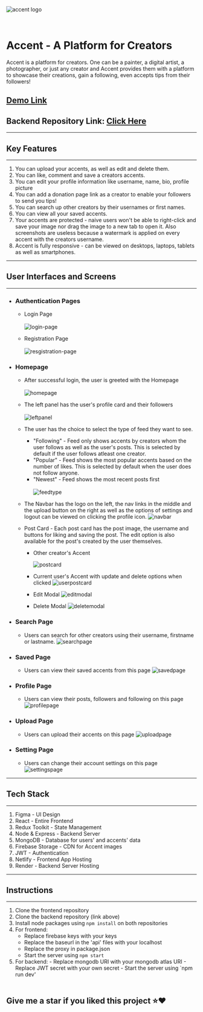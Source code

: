 <br>
<br>

![accent logo](https://i.imgur.com/QWzMzgI.png)

<br>

# Accent - A Platform for Creators

Accent is a platform for creators. One can be a painter, a digital artist, a photographer, or just any creator and Accent provides them with a platform to showcase their creations, gain a following, even accepts tips from their followers! <br>

## [Demo Link](https://accentapp.netlify.app/home) <br>

## Backend Repository Link: [Click Here](https://github.com/AbirSantra/AccentServer)

---

## Key Features

---

1. You can upload your accents, as well as edit and delete them.
2. You can like, comment and save a creators accents.
3. You can edit your profile information like username, name, bio, profile picture
4. You can add a donation page link as a creator to enable your followers to send you tips!
5. You can search up other creators by their usernames or first names.
6. You can view all your saved accents.
7. Your accents are protected - naive users won't be able to right-click and save your image nor drag the image to a new tab to open it. Also screenshots are useless because a watermark is applied on every accent with the creators username.
8. Accent is fully responsive - can be viewed on desktops, laptops, tablets as well as smartphones.

---

## User Interfaces and Screens

---

- ### Authentication Pages

  - Login Page <br>
    <br>
    ![login-page](./public/login-page.png)

  - Registration Page <br>
    <br>
    ![resgistration-page](./public/resgistration-page.png)

- ### Homepage

  - After successful login, the user is greeted with the Homepage <br>
    <br>
    ![homepage](./public/homepage.png)

  - The left panel has the user's profile card and their followers <br>
    <br>
    ![leftpanel](./public/leftpanel.png)

  - The user has the choice to select the type of feed they want to see.

    - "Following" - Feed only shows accents by creators whom the user follows as well as the user's posts. This is selected by default if the user follows atleast one creator.
    - "Popular" - Feed shows the most popular accents based on the number of likes. This is selected by default when the user does not follow anyone.
    - "Newest" - Feed shows the most recent posts first <br>
      <br>
      ![feedtype](./public/feedtype.png)

  - The Navbar has the logo on the left, the nav links in the middle and the upload button on the right as well as the options of settings and logout can be viewed on clicking the profile icon.
    ![navbar](./public/navbar.png)

  - Post Card - Each post card has the post image, the username and buttons for liking and saving the post. The edit option is also available for the post's created by the user themselves.

    - Other creator's Accent

      ![postcard](./public/postcard.png)

    - Current user's Accent with update and delete options when clicked
      ![userpostcard](./public/userpostcard.png)
    - Edit Modal
      ![editmodal](./public/editmodal.png)
    - Delete Modal
      ![deletemodal](./public/deletemodal.png)

- ### Search Page

  - Users can search for other creators using their username, firstname or lastname.
    ![searchpage](./public/searchpage.png)

- ### Saved Page

  - Users can view their saved accents from this page
    ![savedpage](./public/savedpage.png)

- ### Profile Page

  - Users can view their posts, followers and following on this page
    ![profilepage](./public/profilepage.png)

- ### Upload Page

  - Users can upload their accents on this page
    ![uploadpage](./public/uploadpage.png)

- ### Setting Page
  - Users can change their account settings on this page
    ![settingspage](./public/settings.png)

---

## Tech Stack

---

1. Figma - UI Design
2. React - Entire Frontend
3. Redux Toolkit - State Management
4. Node & Express - Backend Server
5. MongoDB - Database for users' and accents' data
6. Firebase Storage - CDN for Accent images
7. JWT - Authentication
8. Netlify - Frontend App Hosting
9. Render - Backend Server Hosting

---

## Instructions

---

1. Clone the frontend repository
2. Clone the backend repository (link above)
3. Install node packages using `npm install` on both repositories
4. For frontend:
   - Replace firebase keys with your keys
   - Replace the baseurl in the 'api' files with your localhost
   - Replace the proxy in package.json
   - Start the server using `npm start`
5. For backend: - Replace mongodb URI with your mongodb atlas URI - Replace JWT secret with your own secret - Start the server using `npm run dev'
   <br>
   <br>

## Give me a star if you liked this project ⭐❤️

